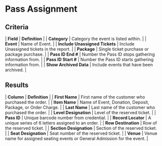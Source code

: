 # Pass Assignment

## Criteria

| **Field** | **Definition** |
| **Category** | Category the event is listed within. |
| **Event** | Name of Event. |
| **Include Unassigned Tickets** | Include Unassigned tickets in the report. |
| **Package** | Single ticket purchase or package purchase. |
| **Pass ID End \#** | Number the Pass ID stops gathering information from. |
| **Pass ID Start \#** | Number the Pass ID starts gathering information from. |
| **Show Archived Data** | Include events that have been archived. |

## Results

| **Column** | **Definition** |
| **First Name** | First name of the customer who purchased the order. |
| **Item Name** | Name of Event, Donation, Deposit, Package, or Order Charge. |
| **Last Name** | Last name of the customer who purchased the order. |
| **Level Designation** | Level of the reserved ticket. |
| **Pass ID** | Unique barcode number from credential. |
| **Record Locator** | A unique series of 6 letters assigned to an order. |
| **Row Destination** | Row of the reserved ticket. |
| **Section Designation** | Section of the reserved ticket. |
| **Seat Designation** | Seat number of the reserved ticket. |
| **Venue** | Venue name for assigned seating events or General Admission for the event. |

